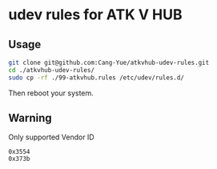 # udev rules for ATK V HUB

## Usage

``` bash
git clone git@github.com:Cang-Yue/atkvhub-udev-rules.git
cd ./atkvhub-udev-rules/
sudo cp -rf ./99-atkvhub.rules /etc/udev/rules.d/

```

Then reboot your system.

## Warning

Only supported Vendor ID

``` text
0x3554
0x373b
```
